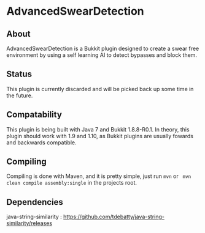 # AdvancedSwearDetection

## About
AdvancedSwearDetection is a Bukkit plugin designed to create a swear free environment by using a self learning AI to detect bypasses and block them. 

## Status
This plugin is currently discarded and will be picked back up some time in the future.

## Compatability
This plugin is being built with Java 7 and Bukkit 1.8.8-R0.1. In theory, this plugin should work with 1.9 and 1.10, as Bukkit plugins are usually fowards and backwards compatible. 

## Compiling

Compiling is done with Maven, and it is pretty simple, just run
`` mvn ``
or 
`` mvn clean compile assembly:single``
in the projects root.

## Dependencies

java-string-similarity : https://github.com/tdebatty/java-string-similarity/releases
